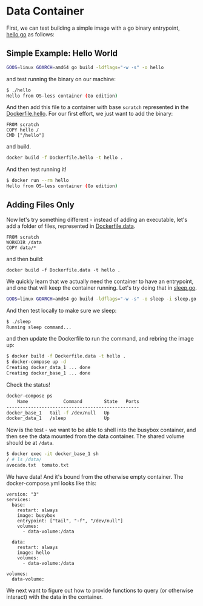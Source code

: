 # Data Container

First, we can test building a simple image with a go binary entrypoint, [hello.go](hello.go)
as follows:

## Simple Example: Hello World

```bash
GOOS=linux GOARCH=amd64 go build -ldflags="-w -s" -o hello
```
and test running the binary on our machine:

```bash
$ ./hello 
Hello from OS-less container (Go edition)
```

And then add this file to a container with base `scratch` represented in the
[Dockerfile.hello](Dockerfile.hello). For our first effort, we just want to
add the binary:

```
FROM scratch
COPY hello /
CMD ["/hello"]
```

and build.

```bash
docker build -f Dockerfile.hello -t hello .
```

And then test running it!

```bash
$ docker run --rm hello
Hello from OS-less container (Go edition)
```

## Adding Files Only

Now let's try something different - instead of adding an executable, let's
add a folder of files, represented in [Dockerfile.data](Dockerfile.data).

```
FROM scratch
WORKDIR /data
COPY data/*
```

and then build:

```
docker build -f Dockerfile.data -t hello .
```

We quickly learn that we actually need the container to have an entrypoint,
and one that will keep the container running. Let's try doing that in
[sleep.go](sleep.go).

```bash
GOOS=linux GOARCH=amd64 go build -ldflags="-w -s" -o sleep -i sleep.go
```

And then test locally to make sure we sleep:

```bash
$ ./sleep 
Running sleep command...

```
and then update the Dockerfile to run the command, and rebring the image up:

```bash
$ docker build -f Dockerfile.data -t hello .
$ docker-compose up -d
Creating docker_data_1 ... done
Creating docker_base_1 ... done
```

Check the status!

```bash
docker-compose ps
    Name             Command        State   Ports
-------------------------------------------------
docker_base_1   tail -f /dev/null   Up           
docker_data_1   /sleep              Up  
```

Now is the test - we want to be able to shell into the busybox container,
and then see the data mounted from the data container. The shared volume should
be at `/data`.

```bash
$ docker exec -it docker_base_1 sh
/ # ls /data/
avocado.txt  tomato.txt
```

We have data! And it's bound from the otherwise empty container. The docker-compose.yml
looks like this:

```
version: "3"
services:
  base:
    restart: always
    image: busybox
    entrypoint: ["tail", "-f", "/dev/null"]
    volumes:
      - data-volume:/data

  data:
    restart: always
    image: hello
    volumes:
      - data-volume:/data

volumes:
  data-volume:
```

We next want to figure out how to provide functions to query (or otherwise interact)
with the data in the container.
